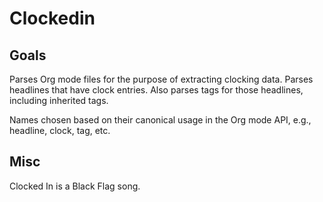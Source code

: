 # Clockedin

## Goals

Parses Org mode files for the purpose of extracting clocking data. Parses headlines that have clock entries. Also parses tags for those headlines, including inherited tags.

Names chosen based on their canonical usage in the Org mode API, e.g., headline, clock, tag, etc.

## Misc

Clocked In is a Black Flag song.
